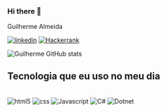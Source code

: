 ### Hi there 👋

<span class="dancing-script-<uniquifier>">Guilherme Almeida</span>

[![linkedin](https://img.shields.io/badge/LinkedIn-0077B5?style=for-the-badge&logo=linkedin&logoColor=white)](https://www.linkedin.com/in/galmeid7/)
[![Hackerrank](https://img.shields.io/badge/-Hackerrank-2EC866?style=for-the-badge&logo=HackerRank&logoColor=white
)]()

![Guilherme GitHub stats](https://github-readme-stats.vercel.app/api?username=Guilhermecrk&show_icons=true&theme=radical)

## Tecnologia que eu uso no meu dia 
<div style="display: inline_block"><br/>
    <img align="center" alt= "html5" src="https://img.shields.io/badge/HTML5-E34F26?style=for-the-badge&logo=html5&logoColor=white" />
<img align="center" alt= "css" src= "https://img.shields.io/badge/CSS3-1572B6?style=for-the-badge&logo=css3&logoColor=white" />
<img align="center" alt= "Javascript" src= "https://img.shields.io/badge/JavaScript-323330?style=for-the-badge&logo=javascript&logoColor=F7DF1E" />
<img align="center" alt= "C#" src= "https://img.shields.io/badge/C%23-239120?style=for-the-badge&logo=c-sharp&logoColor=white" />
<img align="center" alt= "Dotnet" src= "https://img.shields.io/badge/.NET-5C2D91?style=for-the-badge&logo=.net&logoColor=white" />
</div>

